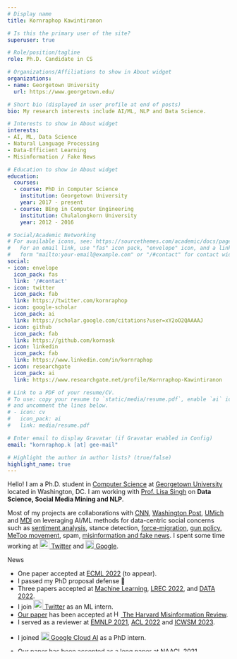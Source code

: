 ```yaml
---
# Display name
title: Kornraphop Kawintiranon

# Is this the primary user of the site?
superuser: true

# Role/position/tagline
role: Ph.D. Candidate in CS

# Organizations/Affiliations to show in About widget
organizations:
- name: Georgetown University
  url: https://www.georgetown.edu/

# Short bio (displayed in user profile at end of posts)
bio: My research interests include AI/ML, NLP and Data Science.

# Interests to show in About widget
interests:
- AI, ML, Data Science
- Natural Language Processing
- Data-Efficient Learning
- Misinformation / Fake News

# Education to show in About widget
education:
  courses:
  - course: PhD in Computer Science
    institution: Georgetown University
    year: 2017 - present
  - course: BEng in Computer Engineering
    institution: Chulalongkorn University
    year: 2012 - 2016

# Social/Academic Networking
# For available icons, see: https://sourcethemes.com/academic/docs/page-builder/#icons
#   For an email link, use "fas" icon pack, "envelope" icon, and a link in the
#   form "mailto:your-email@example.com" or "/#contact" for contact widget.
social:
- icon: envelope
  icon_pack: fas
  link: '/#contact'
- icon: twitter
  icon_pack: fab
  link: https://twitter.com/kornraphop
- icon: google-scholar
  icon_pack: ai
  link: https://scholar.google.com/citations?user=xY2oO2QAAAAJ
- icon: github
  icon_pack: fab
  link: https://github.com/kornosk
- icon: linkedin
  icon_pack: fab
  link: https://www.linkedin.com/in/kornraphop
- icon: researchgate
  icon_pack: ai
  link: https://www.researchgate.net/profile/Kornraphop-Kawintiranon

# Link to a PDF of your resume/CV.
# To use: copy your resume to `static/media/resume.pdf`, enable `ai` icons in `params.toml`, 
# and uncomment the lines below.
# - icon: cv
#   icon_pack: ai
#   link: media/resume.pdf

# Enter email to display Gravatar (if Gravatar enabled in Config)
email: "kornraphop.k [at] gee-mail"

# Highlight the author in author lists? (true/false)
highlight_name: true
---
```


Hello! I am a Ph.D. student in <a href="https://cs.georgetown.edu" title="Department of Computer Science – Georgetown University" target="_blank">Computer Science</a> at <a href="https://www.georgetown.edu" title="Georgetown University" target="_blank">Georgetown University</a> located in Washington, DC. I am working with <a href="http://people.cs.georgetown.edu/~singh" title="Prof. Lisa Singh" target="_blank">Prof. Lisa Singh</a> on **Data Science, Social Media Mining and NLP**.

Most of my projects are collaborations with <a href="https://www.cnn.com" target="_blank">CNN</a>, <a href="https://www.washingtonpost.com" target="_blank">Washington Post</a>, <a href="https://www.si.umich.edu/" target="_blank">UMich</a> and <a href="https://mccourt.georgetown.edu/research/the-massive-data-institute/" target="_blank">MDI</a> on leveraging AI/ML methods for data-centric social concerns such as <a href="https://s3mc.org/political-communication/election-2020-project/sentiment-analyses/" target="_blank">sentiment analysis</a>, stance detection, <a href="http://forcedmigration.cs.georgetown.edu/index.html" target="_blank">force-migration</a>, <a href="http://gunresearch.georgetown.domains/" target="_blank">gun policy</a>, <a href="https://metoo.georgetown.domains/" target="_blank">MeToo movement</a>, spam, <a href="https://s3mc.org/misinformation/">misinformation and fake news</a>. I spent some time working at <a href="https://about.twitter.com"  target="_blank"><img src="img/twitter-logo.png" title="Twitter" style="width:22px; margin:0px; display: inline; vertical-align: -7%;"/> Twitter</a> and <a href="https://research.google/teams/cloud-ai/" target="_blank"><img src="img/google-logo.svg" title="Google" style="width:19px; margin:0px; display: inline; vertical-align: -7%;"/> Google</a>.

<!--{{< icon name="download" pack="fas" >}} Download my {{< staticref "media/demo_resume.pdf" "newtab" >}}resumé{{< /staticref >}}.-->

<div class="section-subheading">News</div>
<ul class="ul-interests" style="height: 185px; overflow-y: scroll;">
  <li>One paper accepted at <a href="/publication/2022-ecml" target="_blank">ECML 2022</a> (to appear).</li>
  <li>I passed my PhD proposal defense 🎉</li>
  <li>Three papers accepted at <a href="/publication/2022-mlj" target="_blank">Machine Learning</a>, <a href="/publication/2022-lrec" target="_blank">LREC 2022</a>, and <a href="/publication/2022-DATA" target="_blank">DATA 2022</a>.</li>
  <li>I join <a href="https://about.twitter.com"  target="_blank"><img src="img/twitter-logo.png" title="Twitter" style="width:22px; margin:0px; display: inline; vertical-align: -7%;"/> Twitter</a> as an ML intern.</li>
  <li><a href="https://doi.org/10.37016/mr-2020-84" target="_blank">Our paper</a> has been accepted at <a href="https://misinforeview.hks.harvard.edu/" target="_blank"><img src="img/hks-logo.png" title="HKS" style="width:16px; margin:0px; display: inline; vertical-align: -7%;"/> The Harvard Misinformation Review</a>.</li>
  <li>I served as a reviewer at <a href="https://2021.emnlp.org/" target="_blank">EMNLP 2021</a>, <a href="https://www.2022.aclweb.org/" target="_blank">ACL 2022</a> and <a href="http://www.wikicfp.com/cfp/servlet/event.showcfp?eventid=158732&copyownerid=2468" target="_blank">ICWSM 2023</a>.</li>
  <li><p>I joined <a href="https://research.google/teams/cloud-ai/" target="_blank"><img src="img/google-logo.svg" title="Google" style="width:19px; margin:0px; display: inline; vertical-align: -7%;"/> Google Cloud AI</a> as a PhD intern.</p></li>
  <!--<li><p>I joined <img src="img/google-automl.png" title="Google AutoML" style="width:20px; margin:0px; display: inline; vertical-align: -7%;"/> <a href="https://cloud.google.com/automl" target="_blank">AutoML</a> team in <img src="img/google-logo.svg" title="Google" style="width:18px; margin:0px; display: inline; vertical-align: -7%;"/> <a href="https://research.google/teams/cloud-ai/" target="_blank">Google Cloud AI</a> as a PhD intern.</p></li>-->
  <li><a href="https://www.aclweb.org/anthology/2021.naacl-main.376" target="_blank">Our paper</a> has been accepted as a long paper at <a href="https://2021.naacl.org/program/accepted/">NAACL 2021</a>.</li>
  <li>Our project with <img src="img/cnn-logo.png" title="CNN" style="height:18px; margin:0px; display: inline; vertical-align: -5%;"/> known as <a href="https://www.cnn.com/2020/08/16/politics/election-2020-polls-biden-trump-breakthrough/index.html" target="_blank">The Breakthrough</a> is reported weekly on CNN Politics</a>.</li>
  <li><a href="https://rdcu.be/ciVp0" target="_blank">Our paper</a> has been published in the <a href="https://www.springer.com/journal/42001" target="_blank">Journal of Computational Social Science</a>.</li>
  <li>Our work about COVID-19 misinformation was reported on <img src="img/washington-post-logo.jpg" title="Washington Post" style="height:18px; margin:0px; display: inline; vertical-align: -5%;"/> <a href="https://www.washingtonpost.com/politics/2020/05/07/americans-are-fighting-coronavirus-misinformation-social-media" target="_blank">Washington Post</a>.</li>
  <li>Started building this web page.</li>
</ul>